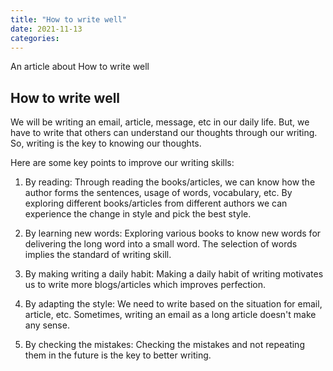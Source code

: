 ```yaml
---
title: "How to write well"
date: 2021-11-13
categories:
---
```


An article about How to write well

## How to write well

We will be writing an email, article, message, etc in our daily life. But, we have to write that others can understand our thoughts through our writing. So, writing is the key to knowing our thoughts.

Here are some key points to improve our writing skills:

1. By reading: Through reading the books/articles, we can know how the author forms the sentences, usage of words, vocabulary, etc. By exploring different books/articles from different authors we can experience the change in style and pick the best style.

2. By learning new words: Exploring various books to know new words for delivering the long word into a small word. The selection of words implies the standard of writing skill. 

3. By making writing a daily habit: Making a daily habit of writing motivates us to write more blogs/articles which improves perfection. 

4. By adapting the style: We need to write based on the situation for email, article, etc. Sometimes, writing an email as a long article doesn't make any sense.

5. By checking the mistakes: Checking the mistakes and not repeating them in the future is the key to better writing.
